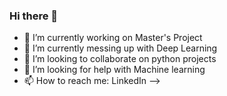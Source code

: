 ### Hi there 👋

- 🔭 I’m currently working on Master's Project 
- 🌱 I’m currently messing up with Deep Learning
- 👯 I’m looking to collaborate on python projects
- 🤔 I’m looking for help with Machine learning
- 📫 How to reach me: LinkedIn
-->
